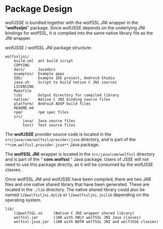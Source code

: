 #  Package Design

wolfJSSE is bundled together with the wolfSSL JNI wrapper in the
"**wolfssljni**" package. Since wolfJSSE depends on the underlying JNI bindings
for wolfSSL, it is compiled into the same native library file as the JNI
wrapper.

wolfJSSE / wolfSSL JNI package structure:

```
wolfssljni/
    build.xml  ant build script
    COPYING
    docs/      Javadocs
    examples/  Example apps
    IDE/       Example IDE project, Android Studio
    java.sh    Script to build native C JNI sources
    LICENSING
    Makefile
    lib/       Output directory for compiled library
    native/    Native C JNI binding source files
    platform/  Android AOSP build files
    README.md
    rpm/       rpm spec files
    src/
        java/  Java source files
        test/  Test source files
```

The **wolfJSSE** provider source code is located in the
`src/java/com/wolfssl/provider/jsse` directory, and is part of the
`**com.wolfssl.provider.jsse**` Java package.

The **wolfSSL JNI** wrapper is located in the `src/java/com/wolfssl` directory
and is part of the “ **com.wolfssl** ” Java package. Users of JSSE will not
need to use this package directly, as it will be consumed by the wolfJSSE
classes.

Once wolfSSL JNI and wolfJSSE have been compiled, there are two JAR files and
one native shared library that have been generated. These are located in the
`./lib` directory. The native shared library could also be named
`libwolfssljni.dylib` or `libwolfssljni.jnilib` depending on the operating
system.

```
lib/
    libwolfSSL.so     (Native C JNI wrapper shared library)
    wolfssl.jar       (JAR with ONLY wolfSSL JNI Java classes)
    wolfssl-jsse.jar  (JAR with BOTH wolfSSL JNI and wolfJSSE classes)
```
